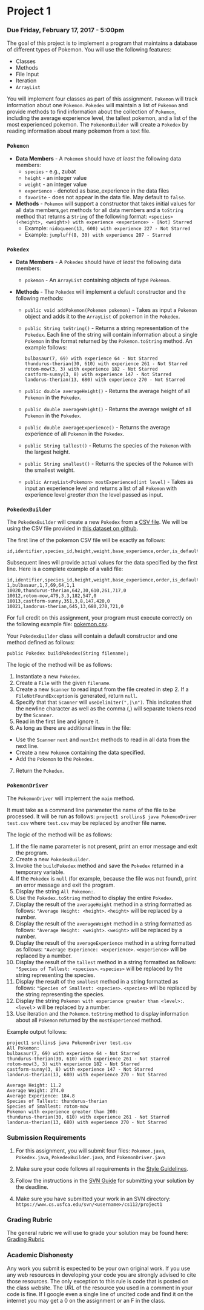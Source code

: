 Project 1
=========

### Due Friday, February 17, 2017 - 5:00pm

The goal of this project is to implement a program that maintains a database of different types of Pokemon. You will use the following features:

- Classes
- Methods
- File Input
- Iteration
- `ArrayList`

You will implement four classes as part of this assignment. `Pokemon` will track information about one `Pokemon`. `Pokedex` will maintain a list of `Pokemon` and provide methods to find information about the collection of `Pokemon`, including the average experience level, the tallest pokemon, and a list of the most experienced pokemon. The `PokemonBuilder` will create a `Pokedex` by reading information about many pokemon from a text file.

### `Pokemon`

- **Data Members** - A `Pokemon` should have *at least* the following data members:
    * `species` - e.g., zubat 
    * `height` - an integer value
    * `weight` - an integer value
    * `experience` - denoted as base_experience in the data files
    * `favorite` - does not appear in the data file. May default to `false`.
- **Methods** - `Pokemon` will support a constructor that takes initial values for all data members,`get` methods for all data members and a `toString` method that returns a `String` of the following format: `<species>(<height>, <weight>) with experience <experience> - [Not] Starred`
    * Example: `nidoqueen(13, 600) with experience 227 - Not Starred`
    * Example: `jumpluff(8, 30) with experience 207 - Starred`

### `Pokedex`

- **Data Members** - A `Pokedex` should have *at least* the following data members:    
    * `pokemon` - An `ArrayList` containing objects of type `Pokemon`.
 
- **Methods** - The `Pokedex` will implement a default constructor and the following methods:
    * `public void addPokemon(Pokemon pokemon)` - Takes as input a `Pokemon` object and adds it to the `ArrayList` of pokemon in the `Pokedex`.
    * `public String toString()` - Returns a string representation of the `Pokedex`. Each line of the string will contain information about a single `Pokemon` in the format returned by the `Pokemon.toString` method. An example follows:
      	
      	```
      	bulbasaur(7, 69) with experience 64 - Not Starred
		thundurus-therian(30, 610) with experience 261 - Not Starred
		rotom-mow(3, 3) with experience 182 - Not Starred
		castform-sunny(3, 8) with experience 147 - Not Starred
		landorus-therian(13, 680) with experience 270 - Not Starred
		```
		
    * `public double averageHeight()` - Returns the average height of all `Pokemon` in the `Pokedex`.
    * `public double averageWeight()` - Returns the average weight of all `Pokemon` in the `Pokedex`.
    * `public double averageExperience()` - Returns the average experience of all `Pokemon` in the `Pokedex`.
    * `public String tallest()` - Returns the species of the `Pokemon` with the largest height.
    * `public String smallest()` - Returns the species of the `Pokemon` with the smallest weight.
    *	`public ArrayList<Pokemon> mostExperienced(int level)` - Takes as input an experience level and returns a list of all `Pokemon` with experience level *greater than* the level passed as input.

### `PokedexBuilder`

The `PokedexBuilder` will create a new `Pokedex` from a [CSV file](https://en.wikipedia.org/wiki/Comma-separated_values). We will be using the CSV file provided in [this dataset on github](https://github.com/veekun/pokedex).

The first line of the pokemon CSV file will be exactly as follows:

```
id,identifier,species_id,height,weight,base_experience,order,is_default
```

Subsequent lines will provide actual values for the data specified by the first line. Here is a complete example of a valid file:

```
id,identifier,species_id,height,weight,base_experience,order,is_default
1,bulbasaur,1,7,69,64,1,1
10020,thundurus-therian,642,30,610,261,717,0
10012,rotom-mow,479,3,3,182,547,0
10013,castform-sunny,351,3,8,147,420,0
10021,landorus-therian,645,13,680,270,721,0
```

For full credit on this assignment, your program must execute correctly on the following example file: [pokemon.csv](https://raw.githubusercontent.com/veekun/pokedex/master/pokedex/data/csv/pokemon.csv).

Your `PokedexBuilder` class will contain a default constructor and one method defined as follows:

```
public Pokedex buildPokedex(String filename);
```
The logic of the method will be as follows:

1. Instantiate a new `Pokedex`.
2. Create a `File` with the given `filename`.
3. Create a new `Scanner` to read input from the file created in step 2. If a `FileNotFoundException` is generated, return `null`.
4. Specify that that `Scanner` will `useDelimiter(",|\n")`. This indicates that the newline character as well as the comma (,) will separate tokens read by the `Scanner`.
5. Read in the first line and ignore it.
6. As long as there are additional lines in the file:
  - Use the `Scanner` `next` and `nextInt` methods to read in all data from the next line.
  - Create a new `Pokemon` containing the data specified.
  - Add the `Pokemon` to the `Pokedex`.
7. Return the `Pokedex`.
 
### `PokemonDriver`

The `PokemonDriver` will implement the `main` method.

It must take as a command line parameter the name of the file to be processed. It will be run as follows: `project1 srollins$ java PokemonDriver test.csv` where `test.csv` may be replaced by another file name.

The logic of the method will be as follows:

1. If the file name parameter is not present, print an error message and exit the program.
2. Create a new `PokedexBuilder`.
3. Invoke the `buildPokedex` method and save the `Pokedex` returned in a temporary variable.
4. If the `Pokedex` is `null` (for example, because the file was not found), print an error message and exit the program.
5. Display the string `All Pokemon:`. 
6. Use the `Pokedex.toString` method to display the entire `Pokedex`.
7. Display the result of the `averageHeight` method in a string formatted as follows: `"Average Height: <height>`. `<height>` will be replaced by a number. 
8. Display the result of the `averageWeight` method in a string formatted as follows: `"Average Weight: <weight>`. `<weight>` will be replaced by a number. 
9. Display the result of the `averageExperience` method in a string formatted as follows: `"Average Experience: <experience>`. `<experience>` will be replaced by a number. 
10. Display the result of the `tallest` method in a string formatted as follows: `"Species of Tallest: <species>`. `<species>` will be replaced by the string representing the species.
11. Display the result of the `smallest` method in a string formatted as follows: `"Species of Smallest: <species>`. `<species>` will be replaced by the string representing the species.
12. Display the string `Pokemon with experience greater than <level>:`. `<level`> will be replaced by a number.
13. Use iteration and the `Pokemon.toString` method to display information about all `Pokemon` returned by the `mostExperienced` method.

Example output follows:

```
project1 srollins$ java PokemonDriver test.csv
All Pokemon:
bulbasaur(7, 69) with experience 64 - Not Starred
thundurus-therian(30, 610) with experience 261 - Not Starred
rotom-mow(3, 3) with experience 182 - Not Starred
castform-sunny(3, 8) with experience 147 - Not Starred
landorus-therian(13, 680) with experience 270 - Not Starred

Average Height: 11.2
Average Weight: 274.0
Average Experience: 184.8
Species of Tallest: thundurus-therian
Species of Smallest: rotom-mow
Pokemon with experience greater than 200:
thundurus-therian(30, 610) with experience 261 - Not Starred
landorus-therian(13, 680) with experience 270 - Not Starred
```

### Submission Requirements

1. For this assignment, you will submit four files: `Pokemon.java`, `Pokedex.java`, `PokedexBuilder.java`, and `PokemonDriver.java`

2. Make sure your code follows all requirements in the [Style Guidelines](https://github.com/CS112-S17/notes/blob/master/style.md).

3. Follow the instructions in the [SVN Guide](https://github.com/CS112-S17/notes/blob/master/svn_guide.md) for submitting your solution by the deadline.

4. Make sure you have submitted your work in an SVN directory: `https://www.cs.usfca.edu/svn/<username>/cs112/project1`

### Grading Rubric

The general rubric we will use to grade your solution may be found here: [Grading Rubric](https://github.com/CS112-S17/notes/blob/master/grading_rubric.md)

### Academic Dishonesty

Any work you submit is expected to be your own original work. If you use any web resources in developing your code you are strongly advised to cite those resources. The only exception to this rule is code that is posted on the class website. The URL of the resource you used in a comment in your code is fine. If I google even a single line of uncited code and find it on the internet you may get a 0 on the assignment or an F in the class.
